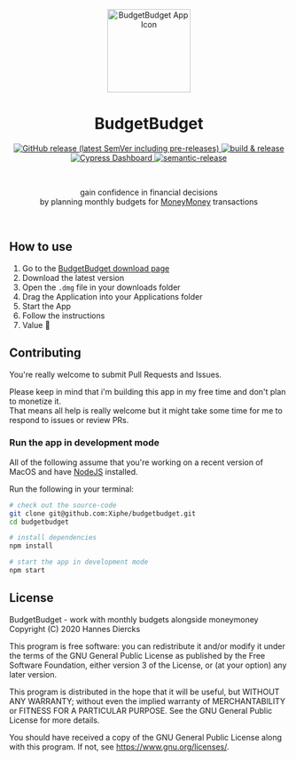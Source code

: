 <div align="center">
  <a href="https://budgetbudget.app">
    <img 
      width="150"
      src="https://user-images.githubusercontent.com/911218/102475657-6e7f4180-405a-11eb-9722-06f500fd4492.png"
      alt="BudgetBudget App Icon"
    />
  </a>
</div>
<h1 align="center">BudgetBudget</h1>
<div align="center">
  <a href="https://github.com/Xiphe/budgetbudget/releases">
    <img alt="GitHub release (latest SemVer including pre-releases)" src="https://img.shields.io/github/v/release/Xiphe/budgetbudget?include_prereleases">
  </a>
  <a href="https://github.com/Xiphe/budgetbudget/actions?query=workflow%3A%22build+%26+release%22">
    <img
      src="https://github.com/Xiphe/budgetbudget/workflows/build%20&%20release/badge.svg" alt="build & release" />
  </a>
  <a href="https://dashboard.cypress.io/projects/ia745w">
    <img alt="Cypress Dashboard" src="https://img.shields.io/badge/cypress-dashboard-00C390.svg">
  </a>
  <a href="https://github.com/semantic-release/semantic-release">
    <img
      src="https://img.shields.io/badge/%20%20%F0%9F%93%A6%F0%9F%9A%80-semantic--release-e10079.svg"
      alt="semantic-release"
    />
  </a>
</div>

&nbsp;

<div align="center">gain confidence in financial decisions</div>
<div align="center">by planning monthly budgets for <a href="https://moneymoney-app.com/">MoneyMoney</a> transactions</div>

&nbsp;

## How to use

1. Go to the [BudgetBudget download page](https://budgetbudget.app/download)
2. Download the latest version
3. Open the `.dmg` file in your downloads folder
4. Drag the Application into your Applications folder
5. Start the App
6. Follow the instructions
7. Value 🤑

## Contributing

You're really welcome to submit Pull Requests and Issues.

Please keep in mind that i'm building this app in my free time and don't plan to
monetize it.  
That means all help is really welcome but it might take some time for me to
respond to issues or review PRs.

### Run the app in development mode

All of the following assume that you're working on a recent version of MacOS and
have [NodeJS](https://nodejs.org/) installed.

Run the following in your terminal:

```sh
# check out the source-code
git clone git@github.com:Xiphe/budgetbudget.git
cd budgetbudget

# install dependencies
npm install

# start the app in development mode
npm start
```

## License

BudgetBudget - work with monthly budgets alongside moneymoney
Copyright (C) 2020 Hannes Diercks

This program is free software: you can redistribute it and/or modify
it under the terms of the GNU General Public License as published by
the Free Software Foundation, either version 3 of the License, or
(at your option) any later version.

This program is distributed in the hope that it will be useful,
but WITHOUT ANY WARRANTY; without even the implied warranty of
MERCHANTABILITY or FITNESS FOR A PARTICULAR PURPOSE. See the
GNU General Public License for more details.

You should have received a copy of the GNU General Public License
along with this program. If not, see <https://www.gnu.org/licenses/>.
